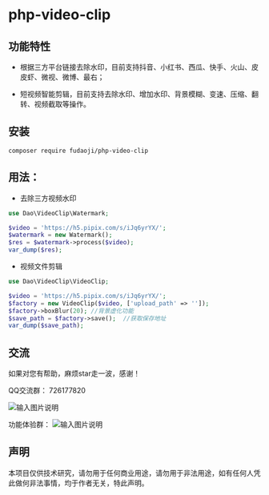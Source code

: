 # php-video-clip

## 功能特性

* 根据三方平台链接去除水印，目前支持抖音、小红书、西瓜、快手、火山、皮皮虾、微视、微博、最右；

* 短视频智能剪辑，目前支持去除水印、增加水印、背景模糊、变速、压缩、翻转、视频截取等操作。

## 安装
~~~
composer require fudaoji/php-video-clip
~~~

## 用法：
* 去除三方视频水印
~~~php
use Dao\VideoClip\Watermark;

$video = 'https://h5.pipix.com/s/iJq6yrYX/';
$watermark = new Watermark();
$res = $watermark->process($video);
var_dump($res);
~~~

* 视频文件剪辑
~~~php
use Dao\VideoClip\VideoClip;

$video = 'https://h5.pipix.com/s/iJq6yrYX/';
$factory = new VideoClip($video, ['upload_path' => '']);
$factory->boxBlur(20); //背景虚化功能
$save_path = $factory->save();  //获取保存地址
var_dump($save_path);

~~~

## 交流
如果对您有帮助，麻烦star走一波，感谢！

QQ交流群：
726177820

![输入图片说明](https://zyx.images.huihuiba.net/1-6455c790847b5.png)

功能体验群：
![输入图片说明](https://zyx.images.huihuiba.net/1-64e1d5cb1f179.png)

## 声明
本项目仅供技术研究，请勿用于任何商业用途，请勿用于非法用途，如有任何人凭此做何非法事情，均于作者无关，特此声明。